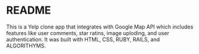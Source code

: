 # README

This is a Yelp clone app that integrates with Google Map API which includes features like user comments, star ratins, image uploding, and user authentication. It was built with HTML, CSS, RUBY, RAILS, and ALGORITHYMS.
